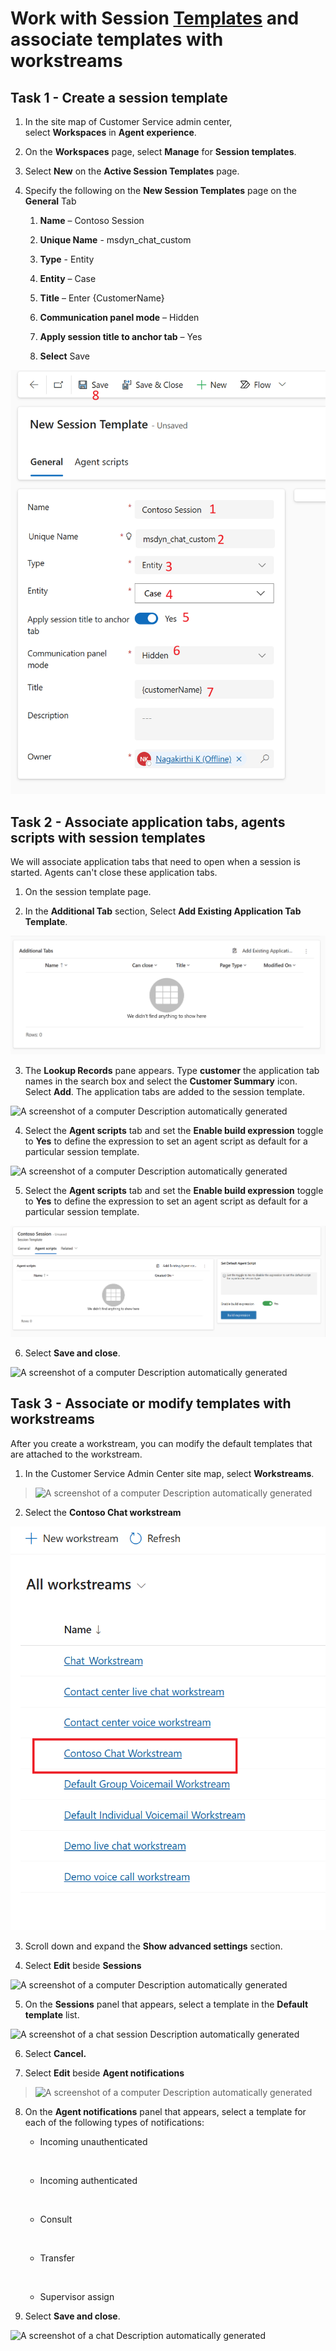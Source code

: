 # Work with Session [Templates](https://learn.microsoft.com/en-us/dynamics365/customer-service/administer/session-templates?context=%2Fdynamics365%2Fcontact-center%2Fcontext%2Fadminister-context) and associate templates with workstreams

## Task 1 - Create a session template

1.  In the site map of Customer Service admin center,
    select **Workspaces** in **Agent experience**.

2.  On the **Workspaces** page, select **Manage** for **Session
    templates**.

3.  Select **New** on the **Active Session Templates** page.

4.  Specify the following on the **New Session Templates** page on the
    **General** Tab

    1.  **Name** – Contoso Session

    2.  **Unique Name** - msdyn_chat_custom

    3.  **Type** - Entity

    4.  **Entity** – Case

    5.  **Title** – Enter {CustomerName}

    6.  **Communication panel mode** – Hidden

    7.  **Apply session title to anchor tab** – Yes

    8.  **Select** Save

![](./media/media10/image1.png)

## Task 2 - Associate application tabs, agents scripts with session templates

We will associate application tabs that need to open when a session is
started. Agents can't close these application tabs.

1.  On the session template page.

2.  In the **Additional Tab** section, Select **Add Existing Application
    Tab Template**.

![](./media/media10/image2.png)

3.  The **Lookup Records** pane appears. Type **customer** the
    application tab names in the search box and select the **Customer
    Summary** icon. Select **Add**. The application tabs are added to
    the session template.

![A screenshot of a computer Description automatically
generated](./media/media10/image3.png)

4.  Select the **Agent scripts** tab and set the **Enable build
    expression** toggle to **Yes** to define the expression to set an
    agent script as default for a particular session template.

![A screenshot of a computer Description automatically
generated](./media/media10/image4.png)

5.  Select the **Agent scripts** tab and set the **Enable build
    expression** toggle to **Yes** to define the expression to set an
    agent script as default for a particular session template.

![](./media/media10/image5.png)

6.  Select **Save and close**.

![A screenshot of a computer Description automatically
generated](./media/media10/image6.png)

## Task 3 - Associate or modify templates with workstreams

After you create a workstream, you can modify the default templates that
are attached to the workstream.

1.  In the Customer Service Admin Center site map,
    select **Workstreams**.

> ![A screenshot of a computer Description automatically
> generated](./media/media10/image7.png)

2.  Select the **Contoso Chat workstream**

![](./media/media10/image8.png)

3.  Scroll down and expand the **Show advanced settings** section.

4.  Select **Edit** beside **Sessions**

![A screenshot of a computer Description automatically
generated](./media/media10/image9.png)

5.  On the **Sessions** panel that appears, select a template in
    the **Default template** list.

![A screenshot of a chat session Description automatically
generated](./media/media10/image10.png)

6.  Select **Cancel.**

7.  Select **Edit** beside **Agent notifications**

> ![A screenshot of a computer Description automatically
> generated](./media/media10/image11.png)

8.  On the **Agent notifications** panel that appears, select a template
    for each of the following types of notifications:

    - Incoming unauthenticated

    &nbsp;

    - Incoming authenticated

    &nbsp;

    - Consult

    &nbsp;

    - Transfer

    &nbsp;

    - Supervisor assign

9.  Select **Save and close**.

![A screenshot of a chat Description automatically
generated](./media/media10/image12.png)
